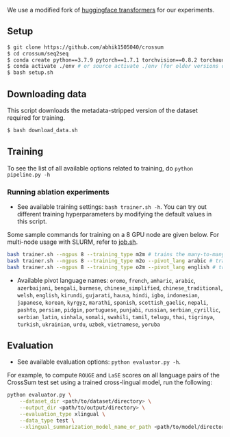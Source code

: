 We use a modified fork of [huggingface transformers](https://github.com/huggingface/transformers) for our experiments.

## Setup

```bash
$ git clone https://github.com/abhik1505040/crossum
$ cd crossum/seq2seq
$ conda create python==3.7.9 pytorch==1.7.1 torchvision==0.8.2 torchaudio==0.7.2 cudatoolkit=10.2 -c pytorch -p ./env
$ conda activate ./env # or source activate ./env (for older versions of anaconda)
$ bash setup.sh 
```

## Downloading data

This script downloads the metadata-stripped version of the dataset required for training.

```bash
$ bash download_data.sh
```

## Training

To see the list of all available options related to training, do `python pipeline.py -h`

### Running ablation experiments

* See available training settings: `bash trainer.sh -h`. You can try out different training hyperparameters by modifying the default values in this script.

Some sample commands for training on a 8 GPU node are given below. 
For multi-node usage with SLURM, refer to [job.sh]().

```bash
bash trainer.sh --ngpus 8 --training_type m2m # trains the many-to-many model
bash trainer.sh --ngpus 8 --training_type m2o --pivot_lang arabic # trains the many-to-one model using arabic as the target language
bash trainer.sh --ngpus 8 --training_type o2m --pivot_lang english # trains the one-to-many model using english as the source language
```

* Available pivot language names:
`oromo`, `french`, `amharic`, `arabic`, `azerbaijani`, `bengali`, `burmese`, `chinese_simplified`, `chinese_traditional`, `welsh`, `english`, `kirundi`, `gujarati`, `hausa`, `hindi`, `igbo`, `indonesian`, `japanese`, `korean`, `kyrgyz`, `marathi`, `spanish`, `scottish_gaelic`, `nepali`, `pashto`, `persian`, `pidgin`, `portuguese`, `punjabi`, `russian`, `serbian_cyrillic`, `serbian_latin`, `sinhala`, `somali`, `swahili`, `tamil`, `telugu`, `thai`, `tigrinya`, `turkish`, `ukrainian`, `urdu`, `uzbek`, `vietnamese`, `yoruba`

## Evaluation

* See available evaluation options: `python evaluator.py -h`. 
 
For example, to compute `ROUGE` and `LaSE` scores on all language pairs of the CrossSum test set using a trained cross-lingual model, run the following:

```bash
python evaluator.py \
    --dataset_dir <path/to/dataset/directory> \
    --output_dir <path/to/output/directory> \
    --evaluation_type xlingual \
    --data_type test \
    --xlingual_summarization_model_name_or_path <path/to/model/directory>
```

